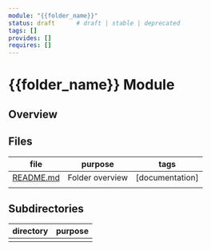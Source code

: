 ```yaml
---
module: "{{folder_name}}"
status: draft      # draft | stable | deprecated
tags: []
provides: []
requires: []
---
```


# {{folder_name}} Module

## Overview

<!-- 2-3 lines: what/why -->

## Files

|  file                        |  purpose          |  tags             |
| ---------------------------- | ----------------- | ----------------- |
|  [README.md](mdc:README.md)  |  Folder overview  |  [documentation]  |
|                              |                   |                   |

## Subdirectories

|  directory  |  purpose  |
| ----------- | --------- |
|             |           |
